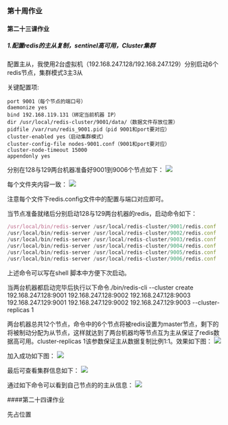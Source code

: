 ### 第十周作业

#### 第二十三课作业

##### 1.配置redis的主从复制，sentinel高可用，Cluster集群

配置主从，我使用2台虚拟机（192.168.247.128/192.168.247.129）分别启动6个redis节点，集群模式3主3从

关键配置项:
```properties
port 9001（每个节点的端口号）
daemonize yes
bind 192.168.119.131（绑定当前机器 IP）
dir /usr/local/redis-cluster/9001/data/（数据文件存放位置）
pidfile /var/run/redis_9001.pid（pid 9001和port要对应）
cluster-enabled yes（启动集群模式）
cluster-config-file nodes-9001.conf（9001和port要对应）
cluster-node-timeout 15000
appendonly yes
```
分别在128与129两台机器准备好9001到9006个节点如下：
![](https://github.com/brickGodMan/JAVA-000/tree/main/Week_10/img/file.jpg)

每个文件夹内容一致：
![](https://github.com/brickGodMan/JAVA-000/tree/main/Week_10/img/file-details.jpg)

注意每个文件下redis.config文件中的配置与端口对应即可。

当节点准备就绪后分别启动128与129两台机器的redis，启动命令如下：
```js
/usr/local/bin/redis-server /usr/local/redis-cluster/9001/redis.conf
/usr/local/bin/redis-server /usr/local/redis-cluster/9002/redis.conf
/usr/local/bin/redis-server /usr/local/redis-cluster/9003/redis.conf
/usr/local/bin/redis-server /usr/local/redis-cluster/9004/redis.conf
/usr/local/bin/redis-server /usr/local/redis-cluster/9005/redis.conf
/usr/local/bin/redis-server /usr/local/redis-cluster/9006/redis.conf
```
上述命令可以写在shell 脚本中方便下次启动。

当两台机器都启动完毕后执行以下命令./bin/redis-cli --cluster create 192.168.247.128:9001 192.168.247.128:9002 192.168.247.128:9003 192.168.247.129:9001 192.168.247.129:9002 192.168.247.129:9003 --cluster-replicas 1

两台机器总共12个节点，命令中的6个节点将被redis设置为master节点，剩下的将被制动分配为从节点，这样就达到了两台机器均等节点互为主从保证了redis数据高可用。cluster-replicas 1该参数保证主从数据复制比例1:1。效果如下图：
![](https://github.com/brickGodMan/JAVA-000/tree/main/Week_10/img/create-cluster.jpg)

加入成功如下图：
![](https://github.com/brickGodMan/JAVA-000/tree/main/Week_10/img/join-cluster-success.jpg)

最后可查看集群信息如下：
![](https://github.com/brickGodMan/JAVA-000/tree/main/Week_10/img/cluster-info-nodes.png)

通过如下命令可以看到自己节点的的主从信息：
![](https://github.com/brickGodMan/JAVA-000/tree/main/Week_10/img/my-replication.jpg)


####第二十四课作业

先占位置
